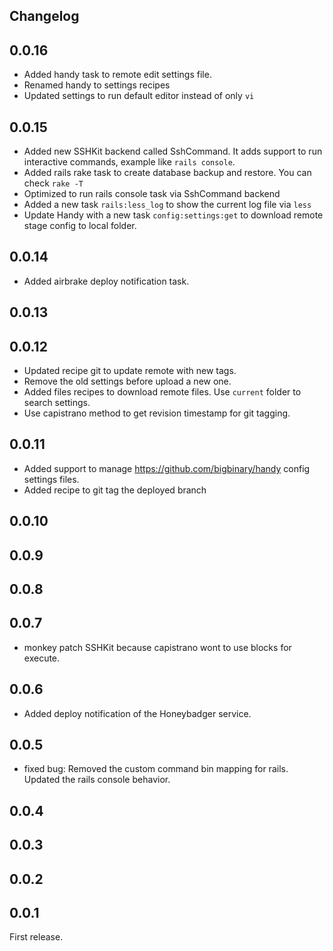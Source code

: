 ## Changelog

## 0.0.16

* Added handy task to remote edit settings file.
* Renamed handy to settings recipes
* Updated settings to run default editor instead of only `vi`

## 0.0.15

* Added new SSHKit backend called SshCommand. It adds support to run interactive commands, example like `rails console`.
* Added rails rake task to create database backup and restore. You can check `rake -T`
* Optimized to run rails console task via SshCommand backend
* Added a new task `rails:less_log` to show the current log file via `less`
* Update Handy with a new task `config:settings:get` to download remote stage config to local folder.

## 0.0.14

* Added airbrake deploy notification task.

## 0.0.13

## 0.0.12

* Updated recipe git to update remote with new tags.
* Remove the old settings before upload a new one.
* Added files recipes to download remote files. Use `current` folder to search settings.
* Use capistrano method to get revision timestamp for git tagging.


## 0.0.11

* Added support to manage https://github.com/bigbinary/handy config settings files.
* Added recipe to git tag the deployed branch

## 0.0.10

## 0.0.9

## 0.0.8

## 0.0.7

* monkey patch SSHKit because capistrano wont to use blocks for execute.

## 0.0.6

* Added deploy notification of the Honeybadger service.

## 0.0.5

* fixed bug: Removed the custom command bin mapping for rails. Updated the rails console behavior.

## 0.0.4

## 0.0.3

## 0.0.2

## 0.0.1

First release.
